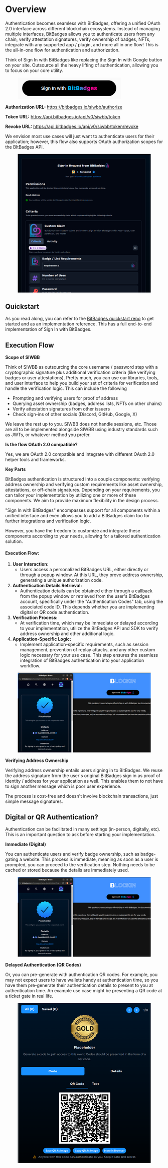 # Overview

Authentication becomes seamless with BitBadges, offering a unified OAuth 2.0 interface across different blockchain ecosystems. Instead of managing multiple interfaces, BitBadges allows you to authenticate users from any chain, verify attestation signatures, verify ownership of badges, NFTs, integrate with any supported app / plugin, and more all in one flow! This is the all-in-one flow for authentication and authorization.

Think of Sign In with BitBadges like replacing the Sign In with Google button on your site. Outsource all the heavy lifting of authentication, allowing you to focus on your core utility.&#x20;

<figure><img src="../../.gitbook/assets/image (77).png" alt=""><figcaption></figcaption></figure>

**Authorization URL:** https://bitbadges.io/siwbb/authorize

**Token URL:** https://api.bitbadges.io/api/v0/siwbb/token

**Revoke URL:** https://api.bitbadges.io/api/v0/siwbb/token/revoke

We envision most use cases will just want to authenticate users for their application; however, this flow also supports OAuth authorization scopes for the BItBadges API.

<figure><img src="../../.gitbook/assets/image.png" alt=""><figcaption></figcaption></figure>

## Quickstart

As you read along, you can refer to the [BitBadges quickstart repo](https://github.com/BitBadges/bitbadges-quickstart) to get started and as an implementation reference. This has a full end-to-end implementation of Sign In with BitBadges.

## **Execution Flow**

**Scope of SIWBB**

Think of SIWBB as outsourcing the core username / password step with a cryptographic signature plus additional verification criteria (like verifying badges or user attestations). Pretty much, you can use our libraries, tools, and user interface to help you build your set of criteria for verification and handle the verification logic. This can include the following

-   Prompting and verifying users for proof of address
-   Querying asset ownership (badges, address lists, NFTs on other chains)
-   Verify attestation signatures from other issuers
-   Check sign-ins of other socials (Discord, GitHub, Google, X)

We leave the rest up to you. SIWBB does not handle sessions, etc. Those are all to be implemented alongside SIWBB using industry standards such as JWTs, or whatever method you prefer.

**Is the flow OAuth 2.0 compatible?**

Yes, we are OAuth 2.0 compatible and integrate with different OAuth 2.0 helper tools and frameworks.

**Key Parts**

BitBadges authentication is structured into a couple components: verifying address ownership and verifying custom requirements like asset ownership, attestations, or off-chain signatures. Depending on your requirements, you can tailor your implementation by utilizing one or more of these components. We aim to provide maximum flexibility in the design process.

"Sign In with BitBadges" encompasses support for all components within a unified interface and even allows you to add a BitBadges claim too for further integrations and verification logic.

However, you have the freedom to customize and integrate these components according to your needs, allowing for a tailored authentication solution.

#### Execution Flow:

1. **User Interaction:**
    - Users access a personalized BitBadges URL, either directly or through a popup window. At this URL, they prove address ownership, generating a unique authorization code.
2. **Authentication Details Retrieval:**
    - Authentication details can be obtained either through a callback from the popup window or retrieved from the user's BitBadges account, specifically under the "Authentication Codes" tab, using the associated code ID. This depends whether you are implementing digital or QR code authentication.
3. **Verification Process:**
    - At verification time, which may be immediate or delayed according to your implementation, utilize the BitBadges API and SDK to verify address ownership and other additional logic.
4. **Application-Specific Logic:**
    - Implement application-specific requirements, such as session management, prevention of replay attacks, and any other custom logic necessary for your use case. This step ensures the seamless integration of BitBadges authentication into your application workflow.

<figure><img src="../../.gitbook/assets/image (78).png" alt=""><figcaption></figcaption></figure>

**Verifying Address Ownership**

Verifying address ownership entails users signing in to BitBadges. We reuse the address signature from the user's original BitBadges sign in as proof of identity / address for your application as well. This enables them to not have to sign another message which is poor user experience.

The process is cost-free and doesn't involve blockchain transactions, just simple message signatures.

## **Digital or QR Authentication?**

Authentication can be facilitated in many settings (in-person, digitally, etc). This is an important question to ask before starting your implementation.

**Immediate (Digital)**

You can authenticate users and verify badge ownership, such as badge-gating a website. This process is immediate, meaning as soon as a user is prompted, you can proceed to the verification step. Nothing needs to be cached or stored because the details are immediately used.

<figure><img src="../../.gitbook/assets/image (76).png" alt=""><figcaption></figcaption></figure>

**Delayed Authentication (QR Codes)**

Or, you can pre-generate with authentication QR codes. For example, you may not expect users to have wallets handy at authentication time, so you have them pre-generate their authentication details to present to you at authentication time. An example use case might be presenting a QR code at a ticket gate in real life.

<figure><img src="../../.gitbook/assets/image (75).png" alt=""><figcaption></figcaption></figure>
